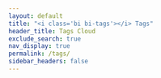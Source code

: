 ```yaml
---
layout: default
title: "<i class='bi bi-tags'></i> Tags"
header_title: Tags Cloud
exclude_search: true
nav_display: true
permalink: /tags/
sidebar_headers: false
---
```

<script>
    $(document).ready(function () {    
        var tags = [];
        {%- for tag in site.tags -%}
            {% assign tag_slug = tag[0] | sluggify %}                    
            {% assign weight = site.tags[tag_slug] | size %}
            {% assign title = tag[0] | downcase %}
            tags.push({
                text: "{{ title }}",
                weight: '{{ weight }}',
                link: '{% include tag_url.html tag=title %}'
            });
        {%- endfor %}

        $('.wordcloud').jQCloud(tags, {
            'shape': 'rectangular'
        });    
    });    
</script>
<div class="wordcloud"></div>